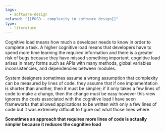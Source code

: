 ```yaml
---
tags:
  - software-design
related: "[[POSD - complexity in software design]]"
type:
  - literature
---
```

Cognitive load means how much a developer needs to know in order to complete a task. A higher cognitive load means that developers have to spend more time learning the required information and there is a greater risk of bugs because they have missed something important. cognitive load arises in many forms such as APIs with many methods, global variables inconsistencies, and dependencies between modules.

System designers sometimes assume a wrong assumption that complexity can be measured by lines of code. they assume that if one implementation is shorter than another, then it must be simpler; if it only takes a few lines of code to make a change, then the change must be easy however this view ignores the costs associated with the cognitive load I have seen frameworks that allowed applications to be written with only a few lines of code but it was extremely difficult to figure out what those lines where.

**Sometimes an approach that requires more lines of code is actually simpler because it reduces the cognitive load**

